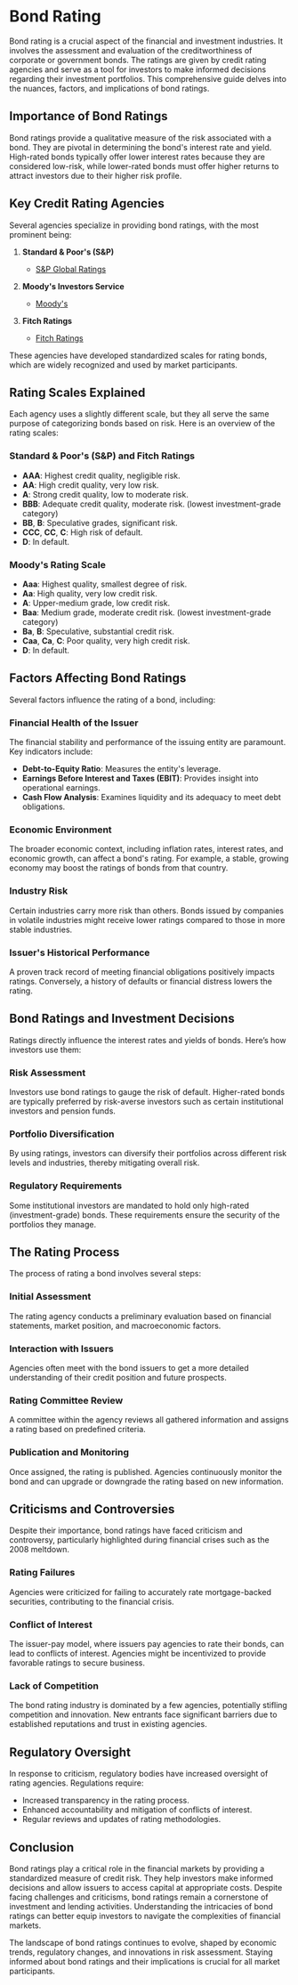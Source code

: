 # Bond Rating

Bond rating is a crucial aspect of the financial and investment industries. It involves the assessment and evaluation of the creditworthiness of corporate or government bonds. The ratings are given by credit rating agencies and serve as a tool for investors to make informed decisions regarding their investment portfolios. This comprehensive guide delves into the nuances, factors, and implications of bond ratings.

## Importance of Bond Ratings

Bond ratings provide a qualitative measure of the risk associated with a bond. They are pivotal in determining the bond's interest rate and yield. High-rated bonds typically offer lower interest rates because they are considered low-risk, while lower-rated bonds must offer higher returns to attract investors due to their higher risk profile.

## Key Credit Rating Agencies

Several agencies specialize in providing bond ratings, with the most prominent being:

1. **Standard & Poor's (S&P)**
    - [S&P Global Ratings](https://www.spglobal.com/ratings/en/)
   
2. **Moody's Investors Service**
    - [Moody's](https://www.moodys.com/)
    
3. **Fitch Ratings**
    - [Fitch Ratings](https://www.fitchratings.com/)

These agencies have developed standardized scales for rating bonds, which are widely recognized and used by market participants.

## Rating Scales Explained

Each agency uses a slightly different scale, but they all serve the same purpose of categorizing bonds based on risk. Here is an overview of the rating scales:

### Standard & Poor's (S&P) and Fitch Ratings

- **AAA**: Highest credit quality, negligible risk.
- **AA**: High credit quality, very low risk.
- **A**: Strong credit quality, low to moderate risk.
- **BBB**: Adequate credit quality, moderate risk. (lowest investment-grade category)
- **BB**, **B**: Speculative grades, significant risk.
- **CCC**, **CC**, **C**: High risk of default.
- **D**: In default.

### Moody's Rating Scale

- **Aaa**: Highest quality, smallest degree of risk.
- **Aa**: High quality, very low credit risk.
- **A**: Upper-medium grade, low credit risk.
- **Baa**: Medium grade, moderate credit risk. (lowest investment-grade category)
- **Ba**, **B**: Speculative, substantial credit risk.
- **Caa**, **Ca**, **C**: Poor quality, very high credit risk.
- **D**: In default.

## Factors Affecting Bond Ratings

Several factors influence the rating of a bond, including:

### Financial Health of the Issuer
The financial stability and performance of the issuing entity are paramount. Key indicators include:

- **Debt-to-Equity Ratio**: Measures the entity's leverage.
- **Earnings Before Interest and Taxes (EBIT)**: Provides insight into operational earnings.
- **Cash Flow Analysis**: Examines liquidity and its adequacy to meet debt obligations.

### Economic Environment
The broader economic context, including inflation rates, interest rates, and economic growth, can affect a bond's rating. For example, a stable, growing economy may boost the ratings of bonds from that country.

### Industry Risk
Certain industries carry more risk than others. Bonds issued by companies in volatile industries might receive lower ratings compared to those in more stable industries.

### Issuer's Historical Performance
A proven track record of meeting financial obligations positively impacts ratings. Conversely, a history of defaults or financial distress lowers the rating.

## Bond Ratings and Investment Decisions

Ratings directly influence the interest rates and yields of bonds. Here’s how investors use them:

### Risk Assessment
Investors use bond ratings to gauge the risk of default. Higher-rated bonds are typically preferred by risk-averse investors such as certain institutional investors and pension funds.

### Portfolio Diversification
By using ratings, investors can diversify their portfolios across different risk levels and industries, thereby mitigating overall risk.

### Regulatory Requirements
Some institutional investors are mandated to hold only high-rated (investment-grade) bonds. These requirements ensure the security of the portfolios they manage.

## The Rating Process

The process of rating a bond involves several steps:

### Initial Assessment
The rating agency conducts a preliminary evaluation based on financial statements, market position, and macroeconomic factors.

### Interaction with Issuers
Agencies often meet with the bond issuers to get a more detailed understanding of their credit position and future prospects.

### Rating Committee Review
A committee within the agency reviews all gathered information and assigns a rating based on predefined criteria.

### Publication and Monitoring
Once assigned, the rating is published. Agencies continuously monitor the bond and can upgrade or downgrade the rating based on new information.

## Criticisms and Controversies

Despite their importance, bond ratings have faced criticism and controversy, particularly highlighted during financial crises such as the 2008 meltdown.

### Rating Failures
Agencies were criticized for failing to accurately rate mortgage-backed securities, contributing to the financial crisis.

### Conflict of Interest
The issuer-pay model, where issuers pay agencies to rate their bonds, can lead to conflicts of interest. Agencies might be incentivized to provide favorable ratings to secure business.

### Lack of Competition
The bond rating industry is dominated by a few agencies, potentially stifling competition and innovation. New entrants face significant barriers due to established reputations and trust in existing agencies.

## Regulatory Oversight

In response to criticism, regulatory bodies have increased oversight of rating agencies. Regulations require:

- Increased transparency in the rating process.
- Enhanced accountability and mitigation of conflicts of interest.
- Regular reviews and updates of rating methodologies.

## Conclusion

Bond ratings play a critical role in the financial markets by providing a standardized measure of credit risk. They help investors make informed decisions and allow issuers to access capital at appropriate costs. Despite facing challenges and criticisms, bond ratings remain a cornerstone of investment and lending activities. Understanding the intricacies of bond ratings can better equip investors to navigate the complexities of financial markets.

The landscape of bond ratings continues to evolve, shaped by economic trends, regulatory changes, and innovations in risk assessment. Staying informed about bond ratings and their implications is crucial for all market participants.